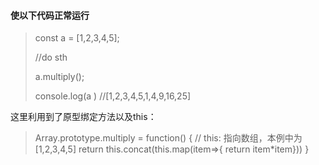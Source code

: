#### 使以下代码正常运行

> const a = [1,2,3,4,5];
>
> //do sth
>
> a.multiply();
>
> console.log(a ) //[1,2,3,4,5,1,4,9,16,25]

这里利用到了原型绑定方法以及this：

> Array.prototype.multiply = function() {
> 	// this: 指向数组，本例中为[1,2,3,4,5]
> 	return this.concat(this.map(item=>{ return item*item}))
> }

